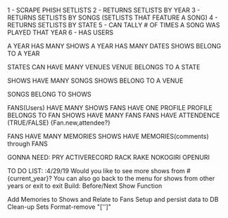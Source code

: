 1 - SCRAPE PHISH SETLISTS
2 - RETURNS SETLISTS BY YEAR
3 - RETURNS SETLISTS BY SONGS
    (SETLISTS THAT FEATURE A SONG)
4 - RETURNS SETLISTS BY STATE
5 - CAN TALLY # OF TIMES A SONG WAS PLAYED THAT YEAR
6 - HAS USERS



A YEAR HAS MANY SHOWS
A YEAR HAS MANY DATES
SHOWS BELONG TO A YEAR

STATES CAN HAVE MANY VENUES
VENUE BELONGS TO A STATE

SHOWS HAVE MANY SONGS
SHOWS BELONG TO A VENUE

SONGS BELONG TO SHOWS

FANS(Users) HAVE MANY SHOWS
FANS HAVE ONE PROFILE
PROFILE BELONGS TO FAN
SHOWS HAVE MANY FANS 
FANS HAVE ATTENDENCE (TRUE/FALSE) {Fan.new,attendee?}

FANS HAVE MANY MEMORIES
SHOWS HAVE MEMORIES(comments) through FANS

GONNA NEED:
PRY
ACTIVERECORD
RACK
RAKE
NOKOGIRI
OPENURI

TO DO LIST:
:4/29/19
Would you like to see more shows from #{current_year}?  You can also go back to the menu for shows from other years or exit to exit
Build: Before/Next Show Function
<!-- Finish Memory Display functionality -->
Add Memories to Shows and Relate to Fans
Setup and persist data to DB
Clean-up Sets Format-remove "['']"
<!-- Build out users -->